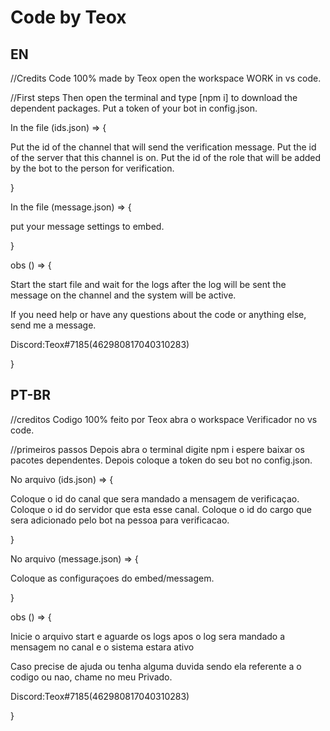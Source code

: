 # Code by Teox

## EN
 
//Credits Code 100% made by Teox open the workspace WORK in vs code.

//First steps
Then open the terminal and type [npm i] to download the dependent packages.
Put a token of your bot in config.json.

In the file (ids.json) => {

Put the id of the channel that will send the verification message.
Put the id of the server that this channel is on.
Put the id of the role that will be added by the bot to the person for verification.

}

In the file (message.json) => {

put your message settings to embed.

}

obs () => {

Start the start file and wait for the logs after the log will be sent the message on the channel and the system will be active.

If you need help or have any questions about the code or anything else, send me a message.

Discord:Teox#7185(462980817040310283)

}



## PT-BR

//creditos Codigo 100% feito por Teox abra o workspace Verificador no vs code.

//primeiros passos
Depois abra o terminal digite npm i espere baixar os pacotes dependentes.
Depois coloque a token do seu bot no config.json.

No arquivo (ids.json) => {

Coloque o id do canal que sera mandado a mensagem de verificaçao.
Coloque o id do servidor que esta esse canal.
Coloque o id do cargo que sera adicionado pelo bot na pessoa para verificacao.

}

No arquivo (message.json) => {

Coloque as configuraçoes do embed/messagem.

}

obs () => {

Inicie o arquivo start e aguarde os logs apos o log sera mandado a mensagem no canal e o sistema estara ativo

Caso precise de ajuda ou tenha alguma duvida sendo ela referente a o codigo ou nao, chame no meu Privado.

Discord:Teox#7185(462980817040310283)

}
